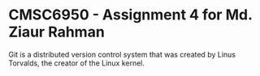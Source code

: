 # CMSC6950 - Assignment 4 for Md. Ziaur Rahman

Git is a distributed version control system that was created by
Linus Torvalds, the creator of the Linux kernel.

